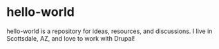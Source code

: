 # hello-world
hello-world is a repository for ideas, resources, and discussions. 
I live in Scottsdale, AZ, and love to work with Drupal!
